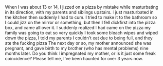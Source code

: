 When I was about 13 or 14, I jizzed on a pizza by mistake while masturbating in its direction, with my parents and siblings upstairs. I just masturbated in the kitchen then suddenly I had to cum. I tried to make it to the bathroom so I could jizz on the mirror or something, but then I fell dickfirst into the pizza box, and came all over it. I suddenly realized I had came on the pizza my family was going to eat so very quickly I took some bleach wipes and wiped down the pizza, I told my parents I couldn't eat due to being full, and they ate the fucking pizza The next day or so, my mother announced she was pregnant, and gave birth to my brother (who has mental problems) nine months later. Do you think I impregnated my mother, or is it just some freak coincidence? Please tell me, I've been haunted for over 3 years now.

